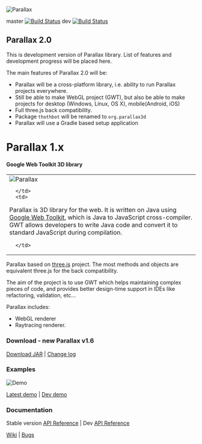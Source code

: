 
<img src="http://parallax3d.org/static/images/logo.png" alt="Parallax" align="top"/>

master [![Build Status](https://travis-ci.org/thothbot/parallax.svg?branch=master)](https://travis-ci.org/thothbot/parallax)
dev [![Build Status](https://travis-ci.org/thothbot/parallax.svg?branch=dev)](https://travis-ci.org/thothbot/parallax)

## Parallax 2.0

This is development version of Parallax library. List of features and development progress will be placed here.

The main features of Parallax 2.0 will be:

* Parallax will be a cross-platform library, i.e. ability to run Parallax projects everywhere.
* Still be able to make WebGL project (GWT), but also be able to make projects for desktop (Windows, Linux, OS X), mobile(Android, iOS)
* Full three.js back compatibility.
* Package `thothbot` will be renamed to `org.parallax3d`
* Parallax will use a Gradle based setup application

# Parallax 1.x

#### Google Web Toolkit 3D library ####

<table border="0">
   <tr>
      <td>

<img src="http://thothbot.github.com/parallax/static/logo.png" alt="Parallax" align="top"/>

      </td>
      <td>

<p>
Parallax is 3D library for the web. It is written on Java using <a href="https://developers.google.com/web-toolkit/">Google Web Toolkit</a>, 
which is Java to JavaScript cross-compiler. GWT allows developers to write Java code and convert it to standard JavaScript during compilation.
</p>

      </td>
   </tr>
</table>

Parallax based on [three.js](http://github.com/mrdoob/three.js) project. The most methods and objects are equivalent three.js for the back compatibility.

The aim of the project is to use GWT which helps maintaining complex pieces of code, and provides better design-time support in IDEs like refactoring, validation, etc...<br/>

Parallax includes:
* WebGL renderer
* Raytracing renderer.

### Download - new Parallax v1.6 ###

[Download JAR](http://github.com/thothbot/parallax/wiki/Download) | [Change log](https://github.com/thothbot/parallax/releases)

### Examples ###

![Demo](http://thothbot.github.com/parallax/static/examples_banner.jpg)

[Latest demo](http://thothbot.github.com/parallax/demo/index.html) | [Dev demo](http://thothbot.github.com/parallax/demo/dev/)


### Documentation ###

Stable version [API Reference](http://thothbot.github.com/parallax/docs/index.html) 
| Dev [API Reference](http://thothbot.github.com/parallax/docs/dev/) 

[Wiki](https://github.com/thothbot/parallax/wiki) 
| [Bugs](https://github.com/thothbot/parallax/issues)

